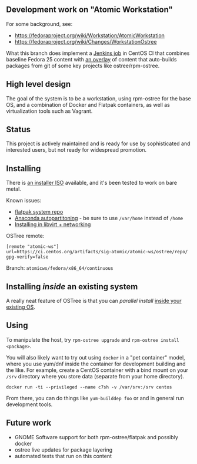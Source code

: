 Development work on "Atomic Workstation"
--------------------------------------

For some background, see:

 - https://fedoraproject.org/wiki/Workstation/AtomicWorkstation
 - https://fedoraproject.org/wiki/Changes/WorkstationOstree

What this branch does implement a [Jenkins job](https://ci.centos.org/job/atomic-ws/) in
CentOS CI that combines baseline Fedora 25 content with [an overlay](overlay.yml)
of content that auto-builds packages from git of some key projects
like ostree/rpm-ostree.

High level design
-----------------

The goal of the system is to be a workstation, using
rpm-ostree for the base OS, and a combination of
Docker and Flatpak containers, as well as virtualization
tools such as Vagrant.

Status
------

This project is actively maintained and is ready for use
by sophisticated and interested users, but not ready
for widespread promotion.

Installing
----------

There is [an installer ISO](https://ci.centos.org/artifacts/sig-atomic/atomic-ws/images/installer/)
available, and it's been tested to work on bare metal.

Known issues:

 - [flatpak system repo](https://github.com/flatpak/flatpak/issues/113#issuecomment-247022006)
 - [Anaconda autopartitoning](https://github.com/rhinstaller/anaconda/issues/800) - be sure to use `/var/home` instead of `/home`
 - [Installing in libvirt + networking](https://bugzilla.redhat.com/show_bug.cgi?id=1146232)
 
OSTree remote:

```
[remote "atomic-ws"]
url=https://ci.centos.org/artifacts/sig-atomic/atomic-ws/ostree/repo/
gpg-verify=false
```

Branch: `atomicws/fedora/x86_64/continuous`

Installing *inside* an existing system
---------------------------------------

A really neat feature of OSTree is that you can
*parallel install* [inside your existing OS](docs/install-inside-existing.md).

Using
-----

To manipulate the host, try `rpm-ostree upgrade` and `rpm-ostree
install <package>`.

You will also likely want to try out using `docker` in a "pet
container" model, where you use yum/dnf inside the container for
development building and the like.  For example, create a CentOS
container with a bind mount on your `/srv` directory where you
store data (separate from your home directory).

`docker run -ti --privileged --name c7sh -v /var/srv:/srv centos`

From there, you can do things like `yum-builddep foo` or
and in general run development tools.

Future work
-----------

 - GNOME Software support for both rpm-ostree/flatpak and possibly docker
 - ostree live updates for package layering
 - automated tests that run on this content
